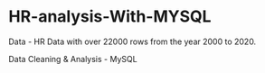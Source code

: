 # HR-analysis-With-MYSQL

Data - HR Data with over 22000 rows from the year 2000 to 2020.

Data Cleaning & Analysis - MySQL






